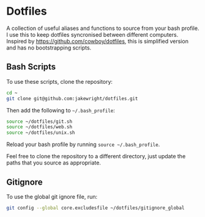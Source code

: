 # Dotfiles

A collection of useful aliases and functions to source from your bash profile.
I use this to keep dotfiles syncronised between different computers.
Inspired by https://github.com/cowboy/dotfiles, this is simplified version and has no bootstrapping scripts.

## Bash Scripts

To use these scripts, clone the repository:

```bash
cd ~
git clone git@github.com:jakewright/dotfiles.git
```

Then add the following to `~/.bash_profile`:

```bash
source ~/dotfiles/git.sh
source ~/dotfiles/web.sh
source ~/dotfiles/unix.sh
```

Reload your bash profile by running `source ~/.bash_profile`.

Feel free to clone the repository to a different directory, just update the paths that you source as appropriate.

## Gitignore

To use the global git ignore file, run:

```bash
git config --global core.excludesfile ~/dotfiles/gitignore_global
```
